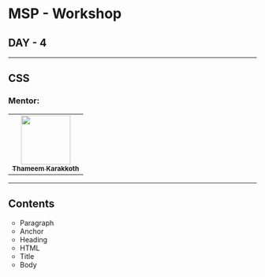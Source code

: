 # MSP - Workshop


## DAY - 4
---

## CSS

### Mentor: 
<table>
  <td align="center"><a href="https://github.com/thameemk612"><img src="https://avatars0.githubusercontent.com/u/33159840?s=400&u=4b94857eac651dcfaa0db2797cc381bb4ab34a99&v=4" width="100px" alt=""/><br /><sub><b>Thameem Karakkoth</b></sub></a></td>
</table>

---

## Contents

<ul style="list-style-type:circle">
   <li>Paragraph</li>
   <li>Anchor</li>
   <li>Heading</li>
   <li>HTML</li>
   <li>Title</li>
   <li>Body</li> 
</ul>

